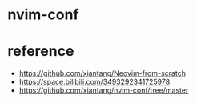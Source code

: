 # nvim-conf


# reference

- https://github.com/xiantang/Neovim-from-scratch
- https://space.bilibili.com/3493292341725978
- https://github.com/xiantang/nvim-conf/tree/master
